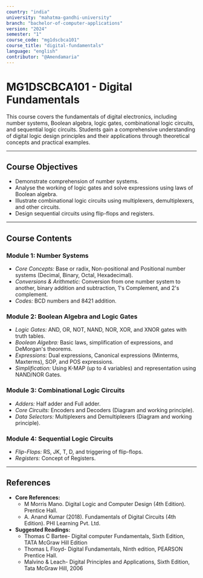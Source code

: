 ```yaml
---
country: "india"
university: "mahatma-gandhi-university"
branch: "bachelor-of-computer-applications"
version: "2024"
semester: "1"
course_code: "mg1dscbca101"
course_title: "digital-fundamentals"
language: "english"
contributor: "@Amendamaria"
---
```

# MG1DSCBCA101 - Digital Fundamentals

This course covers the fundamentals of digital electronics, including number systems, Boolean algebra, logic gates, combinational logic circuits, and sequential logic circuits. Students gain a comprehensive understanding of digital logic design principles and their applications through theoretical concepts and practical examples.

---
## Course Objectives

* Demonstrate comprehension of number systems.
* Analyse the working of logic gates and solve expressions using laws of Boolean algebra.
* Illustrate combinational logic circuits using multiplexers, demultiplexers, and other circuits.
* Design sequential circuits using flip-flops and registers.

---
## Course Contents


### Module 1: Number Systems
* *Core Concepts:* Base or radix, Non-positional and Positional number systems (Decimal, Binary, Octal, Hexadecimal).
* *Conversions & Arithmetic:* Conversion from one number system to another, binary addition and subtraction, 1's Complement, and 2's complement.
* *Codes:* BCD numbers and 8421 addition.

### Module 2: Boolean Algebra and Logic Gates
* *Logic Gates:* AND, OR, NOT, NAND, NOR, XOR, and XNOR gates with truth tables.
* *Boolean Algebra:* Basic laws, simplification of expressions, and DeMorgan's theorems.
* *Expressions:* Dual expressions, Canonical expressions (Minterms, Maxterms), SOP, and POS expressions.
* *Simplification:* Using K-MAP (up to 4 variables) and representation using NAND/NOR Gates.

### Module 3: Combinational Logic Circuits
* *Adders:* Half adder and Full adder.
* *Core Circuits:* Encoders and Decoders (Diagram and working principle).
* *Data Selectors:* Multiplexers and Demultiplexers (Diagram and working principle).

### Module 4: Sequential Logic Circuits
* *Flip-Flops:* RS, JK, T, D, and triggering of flip-flops.
* *Registers:* Concept of Registers.

---
## References
* **Core References:**
    * M Morris Mano. Digital Logic and Computer Design (4th Edition). Prentice Hall.
    * A. Anand Kumar (2018). Fundamentals of Digital Circuits (4th Edition). PHI Learning Pvt. Ltd.
* **Suggested Readings:**
    * Thomas C Bartee- Digital computer Fundamentals, Sixth Edition, TATA McGraw Hill Edition
    * Thomas L Floyd- Digital Fundamentals, Ninth edition, PEARSON Prentice Hall.
    * Malvino & Leach- Digital Principles and Applications, Sixth Edition, Tata McGraw Hill, 2006